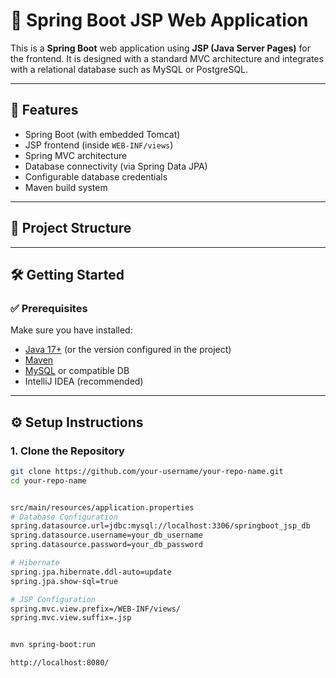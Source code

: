 # 🌱 Spring Boot JSP Web Application

This is a **Spring Boot** web application using **JSP (Java Server Pages)** for the frontend. It is designed with a standard MVC architecture and integrates with a relational database such as MySQL or PostgreSQL.

---

## 🚀 Features

- Spring Boot (with embedded Tomcat)
- JSP frontend (inside `WEB-INF/views`)
- Spring MVC architecture
- Database connectivity (via Spring Data JPA)
- Configurable database credentials
- Maven build system

---

## 📁 Project Structure


---

## 🛠️ Getting Started

### ✅ Prerequisites

Make sure you have installed:

- [Java 17+](https://adoptopenjdk.net/) (or the version configured in the project)
- [Maven](https://maven.apache.org/download.cgi)
- [MySQL](https://dev.mysql.com/downloads/) or compatible DB
- IntelliJ IDEA (recommended)

---

## ⚙️ Setup Instructions

### 1. Clone the Repository

```bash
git clone https://github.com/your-username/your-repo-name.git
cd your-repo-name


src/main/resources/application.properties
# Database Configuration
spring.datasource.url=jdbc:mysql://localhost:3306/springboot_jsp_db
spring.datasource.username=your_db_username
spring.datasource.password=your_db_password

# Hibernate
spring.jpa.hibernate.ddl-auto=update
spring.jpa.show-sql=true

# JSP Configuration
spring.mvc.view.prefix=/WEB-INF/views/
spring.mvc.view.suffix=.jsp


mvn spring-boot:run

http://localhost:8080/

